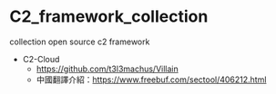 # C2_framework_collection
collection open source c2 framework

- C2-Cloud
  - https://github.com/t3l3machus/Villain
  - 中國翻譯介紹：https://www.freebuf.com/sectool/406212.html
